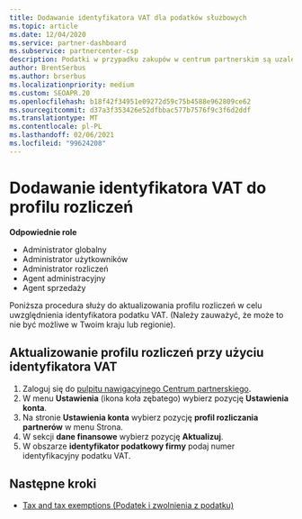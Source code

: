 ```yaml
---
title: Dodawanie identyfikatora VAT dla podatków służbowych
ms.topic: article
ms.date: 12/04/2020
ms.service: partner-dashboard
ms.subservice: partnercenter-csp
description: Podatki w przypadku zakupów w centrum partnerskim są uzależnione od Twojego adresu służbowego. Przedsiębiorstwa w niektórych krajach mogą podać swój numer VAT lub odpowiedni odpowiednik.
author: BrentSerbus
ms.author: brserbus
ms.localizationpriority: medium
ms.custom: SEOAPR.20
ms.openlocfilehash: b18f42f34951e09272d59c75b4588e962809ce62
ms.sourcegitcommit: d37a3f353426e52dfbbac577b7576f9c3f6d2ddf
ms.translationtype: MT
ms.contentlocale: pl-PL
ms.lasthandoff: 02/06/2021
ms.locfileid: "99624208"
---
```

# <a name="add-a-vat-id-to-your-billing-profile"></a>Dodawanie identyfikatora VAT do profilu rozliczeń

**Odpowiednie role**

- Administrator globalny
- Administrator użytkowników
- Administrator rozliczeń
- Agent administracyjny
- Agent sprzedaży

Poniższa procedura służy do aktualizowania profilu rozliczeń w celu uwzględnienia identyfikatora podatku VAT. (Należy zauważyć, że może to nie być możliwe w Twoim kraju lub regionie).

## <a name="update-your-billing-profile-with-your-vat-id"></a>Aktualizowanie profilu rozliczeń przy użyciu identyfikatora VAT

1. Zaloguj się do [pulpitu nawigacyjnego Centrum partnerskiego](https://partner.microsoft.com/dashboard/).
2. W menu **Ustawienia** (ikona koła zębatego) wybierz pozycję **Ustawienia konta**.
3. Na stronie **Ustawienia konta** wybierz pozycję **profil rozliczania partnerów** w menu Strona.
4. W sekcji **dane finansowe** wybierz pozycję **Aktualizuj**.
5. W obszarze **identyfikator podatkowy firmy** podaj numer identyfikacyjny podatku VAT.

## <a name="next-steps"></a>Następne kroki

- [Tax and tax exemptions (Podatek i zwolnienia z podatku)](tax-and-tax-exemptions.md)
